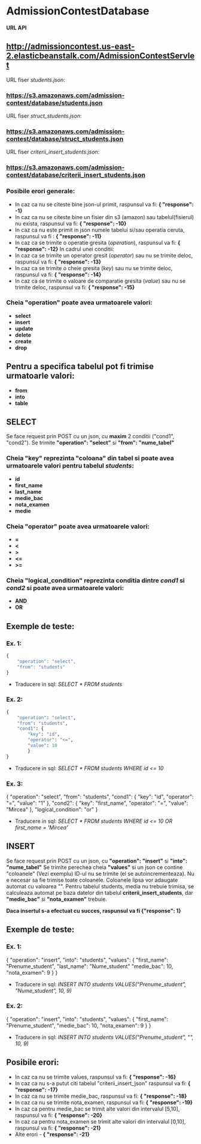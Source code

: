# AdmissionContestDatabase

**URL API**

## http://admissioncontest.us-east-2.elasticbeanstalk.com/AdmissionContestServlet

URL fiser *students.json*:

###  https://s3.amazonaws.com/admission-contest/database/students.json

URL fiser *struct_students.json*:

###  https://s3.amazonaws.com/admission-contest/database/struct_students.json

URL fiser *criterii_insert_students.json*:

###  https://s3.amazonaws.com/admission-contest/database/criterii_insert_students.json



### Posibile erori generale:
- In caz ca nu se citeste bine json-ul primit, raspunsul va fi: **{ "response": -1}**
- In caz ca nu se citeste bine un fisier din s3 (amazon) sau tabelul(fisierul) nu exista, raspunsul va fi: **{ "response": -10}**
- In caz ca nu este primit in json numele tabelui si/sau operatia ceruta, raspunsul va fi : **{ "response": -11}**
- In caz ca se trimite o operatie gresita (*operation*), raspunsul va fi: **{ "response": -12}**
In cadrul unei conditii:
- In caz ca se trimite un operator gresit (*operator*) sau nu se trimite deloc, raspunsul va fi: **{ "response": -13}**
- In caz ca se trimite o cheie gresita (*key*) sau nu se trimite deloc, raspunsul va fi: **{ "response": -14}**
- In caz ca se trimite o valoare de comparatie gresita (*value*) sau nu se trimite deloc, raspunsul va fi: **{ "response": -15}**


### Cheia "operation" poate avea urmatoarele valori:
- **select**
- **insert**
- **update**
- **delete**
- **create**
- **drop**

## Pentru a specifica tabelul pot fi trimise urmatoarle valori:
- **from**
- **into**
- **table**

## SELECT

Se face request prin POST cu un json, cu **maxim** 2 conditii ("cond1", "cond2").
Se trimite **"operation": "select"** si **"from": "nume_tabel"**

### Cheia "key" reprezinta "coloana" din tabel si poate avea urmatoarele valori pentru tabelul *students*:
- **id**
- **first_name**
- **last_name**
- **medie_bac**
- **nota_examen**
- **medie**


### Cheia "operator" poate avea urmatoarele valori:
- **=**
- **<**
- **>**
- **<=** 
- **>=**


### Cheia "logical_condition" reprezinta conditia dintre *cond1* si *cond2* si poate avea urmatoarele valori:
- **AND**
- **OR**


## Exemple de teste:

### Ex. 1: 

```javascript
{
	"operation": "select",
	"from": "students"
}
```
- Traducere in sql: *SELECT * FROM students*


### Ex. 2: 
```python
{
	"operation": "select",
	"from": "students",
	"cond1": {
		"key": "id",
		"operator": "<=",
		"value": 10
		}
}
```
- Traducere in sql: *SELECT * FROM students WHERE id <= 10*

### Ex. 3: 

{
	"operation": "select",
	"from": "students",
	"cond1": {
		"key": "id",
		"operator": "=",
		"value": "1"
		},
	"cond2": {
		"key": "first_name",
		"operator": "=",
		"value": "Mircea"
		},
	"logical_condition": "or"
}

- Traducere in sql: *SELECT * FROM students WHERE id <= 10 OR first_name = 'Mircea'*


## INSERT

Se face request prin POST cu un json, cu **"operation": "insert"** si **"into": "nume_tabel"**
Se trimite perechea cheia **"values"** si un json ce contine "coloanele" (Vezi exemplu)
ID-ul nu se trimite (el se autoincrementeaza). Nu e necesar sa fie trimise toate coloanele. Coloanele lipsa vor adaugate automat cu valoarea "".
Pentru tabelul students, media nu trebuie trimisa, se calculeaza automat pe baza datelor din tabelul **criterii_insert_students**, dar **"medie_bac"** si **"nota_examen"** trebuie.

**Daca insertul s-a efectuat cu succes, raspunsul va fi {"response": 1}**

## Exemple de teste:

### Ex. 1: 

{
	"operation": "insert",
	"into": "students",
	"values": {
		"first_name": "Prenume_student",
		"last_name": "Nume_student"
		"medie_bac": 10,
		"nota_examen": 9
	}
}

- Traducere in sql: *INSERT INTO students VALUES("Prenume_student", "Nume_student", 10, 9)*


### Ex. 2: 

{
	"operation": "insert",
	"into": "students",
	"values": {
		"first_name": "Prenume_student",
		"medie_bac": 10,
		"nota_examen": 9
	}
}

- Traducere in sql: *INSERT INTO students VALUES("Prenume_student", "", 10, 9)*

## Posibile erori:

- In caz ca nu se trimite values, raspunsul va fi: **{ "response": -16}**
- In caz ca nu s-a putut citi tabelul "criterii_insert_json" raspunsul va fi: **{ "response": -17}**
- In caz ca nu se trimite medie_bac, raspunsul va fi: **{ "response": -18}**
- In caz ca nu se trimite nota_examen, raspunsul va fi: **{ "response": -19}**
- In caz ca pentru medie_bac se trimit alte valori din intervalul [5,10], raspunsul va fi: **{ "response": -20}**
- In caz ca pentru nota_examen se trimit alte valori din intervalul [0,10], raspunsul va fi: **{ "response": -21}**
- Alte erori - **{ "response": -21}**
